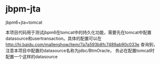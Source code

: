 jbpm-jta
========

jbpm6+jta+tomcat

本项目代码用于测试jbpm6在tomcat中的持久化功能，需要先在tomcat中配置datasource和usertransaction。具体的配置可以在
http://hi.baidu.com/mallenshow/item/7a7a593b8fc7489ab90c033e 
查询到，注意本项目中配置的datasource名称为jdbc/BtmOracle，
务必在配置tomcat时配置一个这样的datasource
